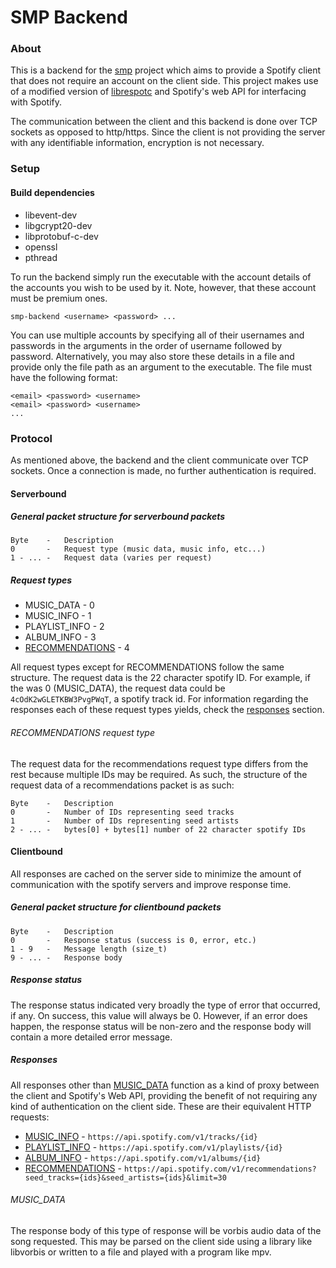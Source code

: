 # SMP Backend

### About

This is a backend for the [smp](https://github.com/Quartzy0/smp) project
which aims to provide a Spotify client that does not require an account on
the client side. This project makes use of a modified version of [librespotc](https://github.com/ejurgensen/librespot-c)
and Spotify's web API for interfacing with Spotify.

The communication between the client and this backend is done over TCP sockets
as opposed to http/https. Since the client is not providing the server with any
identifiable information, encryption is not necessary.

### Setup

#### Build dependencies

- libevent-dev
- libgcrypt20-dev
- libprotobuf-c-dev
- openssl
- pthread

To run the backend simply run the executable with the account details of the accounts
you wish to be used by it. Note, however, that these account must be premium ones.
```shell
smp-backend <username> <password> ...
```
You can use multiple accounts by specifying all of their usernames and passwords in the arguments
in the order of username followed by password. Alternatively, you may also store these details in a
file and provide only the file path as an argument to the executable. The file must have the following format:
```
<email> <password> <username>
<email> <password> <username>
...
```

### Protocol

As mentioned above, the backend and the client communicate over TCP sockets. Once a connection is made,
no further authentication is required.

#### Serverbound

##### General packet structure for serverbound packets

```
Byte    -   Description
0       -   Request type (music data, music info, etc...)
1 - ... -   Request data (varies per request)
```

##### Request types

- MUSIC_DATA - 0
- MUSIC_INFO - 1
- PLAYLIST_INFO - 2
- ALBUM_INFO - 3
- [RECOMMENDATIONS](#recommendations-request-type) - 4

All request types except for RECOMMENDATIONS follow the same structure. The request data is the 22 character
spotify ID. For example, if the was 0 (MUSIC_DATA), the request data could be `4cOdK2wGLETKBW3PvgPWqT`, a spotify
track id. For information regarding the responses each of these request types yields, check the [responses](#responses)
section.

###### RECOMMENDATIONS request type

The request data for the recommendations request type differs from the rest because multiple IDs may be required.
As such, the structure of the request data of a recommendations packet is as such:

```
Byte    -   Description
0       -   Number of IDs representing seed tracks
1       -   Number of IDs representing seed artists
2 - ... -   bytes[0] + bytes[1] number of 22 character spotify IDs 
```

#### Clientbound

All responses are cached on the server side to minimize the amount of communication with the spotify servers and
improve response time.

##### General packet structure for clientbound packets

```
Byte    -   Description
0       -   Response status (success is 0, error, etc.)
1 - 9   -   Message length (size_t)
9 - ... -   Response body
```

##### Response status

The response status indicated very broadly the type of error that occurred, if any. On success,
this value will always be 0. However, if an error does happen, the response status will be non-zero
and the response body will contain a more detailed error message.

##### Responses

All responses other than [MUSIC_DATA](#music_data) function as a kind of proxy between the client and Spotify's Web API,
providing the benefit of not requiring any kind of authentication on the client side. These are their equivalent HTTP requests:

- [MUSIC_INFO](https://developer.spotify.com/documentation/web-api/reference/#/operations/get-track) - `https://api.spotify.com/v1/tracks/{id}`
- [PLAYLIST_INFO](https://developer.spotify.com/documentation/web-api/reference/#/operations/get-playlist) - `https://api.spotify.com/v1/playlists/{id}`
- [ALBUM_INFO](https://developer.spotify.com/documentation/web-api/reference/#/operations/get-an-album) - `https://api.spotify.com/v1/albums/{id}`
- [RECOMMENDATIONS](https://developer.spotify.com/documentation/web-api/reference/#/operations/get-recommendations) - `https://api.spotify.com/v1/recommendations?seed_tracks={ids}&seed_artists={ids}&limit=30`

###### MUSIC_DATA

The response body of this type of response will be vorbis audio data of the song requested. This may be parsed on the client side using
a library like libvorbis or written to a file and played with a program like mpv.

